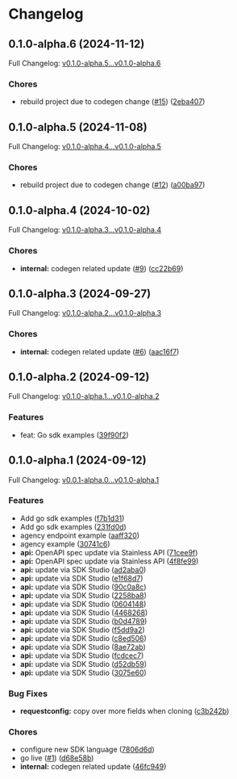 # Changelog

## 0.1.0-alpha.6 (2024-11-12)

Full Changelog: [v0.1.0-alpha.5...v0.1.0-alpha.6](https://github.com/OneBusAway/go-sdk/compare/v0.1.0-alpha.5...v0.1.0-alpha.6)

### Chores

* rebuild project due to codegen change ([#15](https://github.com/OneBusAway/go-sdk/issues/15)) ([2eba407](https://github.com/OneBusAway/go-sdk/commit/2eba407b918f5dad3d6199313587c0ce7d9d19e8))

## 0.1.0-alpha.5 (2024-11-08)

Full Changelog: [v0.1.0-alpha.4...v0.1.0-alpha.5](https://github.com/OneBusAway/go-sdk/compare/v0.1.0-alpha.4...v0.1.0-alpha.5)

### Chores

* rebuild project due to codegen change ([#12](https://github.com/OneBusAway/go-sdk/issues/12)) ([a00ba97](https://github.com/OneBusAway/go-sdk/commit/a00ba9724810098cc2fa259b6bcf1a15aabcedfc))

## 0.1.0-alpha.4 (2024-10-02)

Full Changelog: [v0.1.0-alpha.3...v0.1.0-alpha.4](https://github.com/OneBusAway/go-sdk/compare/v0.1.0-alpha.3...v0.1.0-alpha.4)

### Chores

* **internal:** codegen related update ([#9](https://github.com/OneBusAway/go-sdk/issues/9)) ([cc22b69](https://github.com/OneBusAway/go-sdk/commit/cc22b6911bbd64a2dbfdb43bd5af757da38ba651))

## 0.1.0-alpha.3 (2024-09-27)

Full Changelog: [v0.1.0-alpha.2...v0.1.0-alpha.3](https://github.com/OneBusAway/go-sdk/compare/v0.1.0-alpha.2...v0.1.0-alpha.3)

### Chores

* **internal:** codegen related update ([#6](https://github.com/OneBusAway/go-sdk/issues/6)) ([aac16f7](https://github.com/OneBusAway/go-sdk/commit/aac16f7a973c736257e7661b767e5743d9e35655))

## 0.1.0-alpha.2 (2024-09-12)

Full Changelog: [v0.1.0-alpha.1...v0.1.0-alpha.2](https://github.com/OneBusAway/go-sdk/compare/v0.1.0-alpha.1...v0.1.0-alpha.2)

### Features

* feat: Go sdk examples ([39f90f2](https://github.com/OneBusAway/go-sdk/commit/39f90f281c61fe40cd9e7a511166b66dd23d65f0))

## 0.1.0-alpha.1 (2024-09-12)

Full Changelog: [v0.0.1-alpha.0...v0.1.0-alpha.1](https://github.com/OneBusAway/go-sdk/compare/v0.0.1-alpha.0...v0.1.0-alpha.1)

### Features

* Add go sdk examples ([f7b1d31](https://github.com/OneBusAway/go-sdk/commit/f7b1d319199a5379f9a6f9096764383950e2b417))
* Add go sdk examples ([231fd0d](https://github.com/OneBusAway/go-sdk/commit/231fd0da4d821ad27f2fb53320be7550e0fc7109))
* agency endpoint example ([aaff320](https://github.com/OneBusAway/go-sdk/commit/aaff320c025046d34f4558c04cea9b384f6ad1f3))
* agency example ([30741c6](https://github.com/OneBusAway/go-sdk/commit/30741c64dc257830b4518e9663becb65483be6d7))
* **api:** OpenAPI spec update via Stainless API ([71cee9f](https://github.com/OneBusAway/go-sdk/commit/71cee9f771749c814ee1869a4e652f73386164ea))
* **api:** OpenAPI spec update via Stainless API ([4f8fe99](https://github.com/OneBusAway/go-sdk/commit/4f8fe997ee45e480e369bfce2c72026ac03e5027))
* **api:** update via SDK Studio ([ad2aba0](https://github.com/OneBusAway/go-sdk/commit/ad2aba00888e42c28dbdf34f4eaa0ddb6745e0b1))
* **api:** update via SDK Studio ([e1f68d7](https://github.com/OneBusAway/go-sdk/commit/e1f68d70d11592658e1c8ed6794bb4ed369aa978))
* **api:** update via SDK Studio ([90c0a8c](https://github.com/OneBusAway/go-sdk/commit/90c0a8c5abafb3820610fb704ccb9f1b064938f1))
* **api:** update via SDK Studio ([2258ba8](https://github.com/OneBusAway/go-sdk/commit/2258ba827a3b3956b06c8b8d5c9f6ac4ffc2cbb4))
* **api:** update via SDK Studio ([0604148](https://github.com/OneBusAway/go-sdk/commit/0604148868d23a7a0163d9b961ef8133aa98b94f))
* **api:** update via SDK Studio ([4468268](https://github.com/OneBusAway/go-sdk/commit/446826825e8597dfbb85593f7a087e74903d38f2))
* **api:** update via SDK Studio ([b0d4789](https://github.com/OneBusAway/go-sdk/commit/b0d4789faa6ca26d78136a5c446d367f8187683b))
* **api:** update via SDK Studio ([f5dd9a2](https://github.com/OneBusAway/go-sdk/commit/f5dd9a295b7c8c789cc901101d1640dccfc15436))
* **api:** update via SDK Studio ([c8ed506](https://github.com/OneBusAway/go-sdk/commit/c8ed5061284e177fe25fa4bcf5091b179cbae9fd))
* **api:** update via SDK Studio ([8ae72ab](https://github.com/OneBusAway/go-sdk/commit/8ae72ab351d29fe6b2e1d4da06ffb97daef7b3a2))
* **api:** update via SDK Studio ([fcdcec7](https://github.com/OneBusAway/go-sdk/commit/fcdcec72ec8bde000ababf82558c4fd45eb69a35))
* **api:** update via SDK Studio ([d52db59](https://github.com/OneBusAway/go-sdk/commit/d52db597c072fc53689c4bf9ec10de2da0ae50af))
* **api:** update via SDK Studio ([3075e60](https://github.com/OneBusAway/go-sdk/commit/3075e60851633c3fa2380d7ab7c766217619b3d6))


### Bug Fixes

* **requestconfig:** copy over more fields when cloning ([c3b242b](https://github.com/OneBusAway/go-sdk/commit/c3b242bada9dc8a2150dfe396fd87c9cd2cc5111))


### Chores

* configure new SDK language ([7806d6d](https://github.com/OneBusAway/go-sdk/commit/7806d6d318dcdb542672de078ff385c06fdd15cd))
* go live ([#1](https://github.com/OneBusAway/go-sdk/issues/1)) ([d68e58b](https://github.com/OneBusAway/go-sdk/commit/d68e58b11500a7ec3a2ce6873b045fea2b827cd3))
* **internal:** codegen related update ([46fc949](https://github.com/OneBusAway/go-sdk/commit/46fc9493350f1a19c086d92fc1642820624be106))
